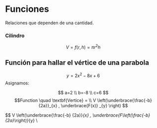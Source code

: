 # Funciones
Relaciones que dependen de una cantidad. 
### Cilindro
$$ V = f(r, h) = \pi r^2h$$

## Función para hallar el vértice de una parabola
$$y = 2x^2-8x+6$$
Asignamos:

$$
a=2 \\ b=-8 \\ c=6
$$
$$Function \quad \textbf{Vertice} = \\
V \left(\underbrace{\frac{-b} {2a}}_{x} , \underbrace{F(x)} _{y} \right)  
$$

$$
V \left(\underbrace{\frac{-b} {2a}}_{x} , \underbrace{F\left(\frac{-b} {2a}\right)}_{y} \
<!--stackedit_data:
eyJoaXN0b3J5IjpbOTQ5MjE2NTEzLDE1OTYzMDY3NDMsMTk0MT
U0MTQ4OCwxMTE2MzMyNjkxLC00MDUwNDI3NDYsLTE3NjMwMjMy
ODYsNjI4MDI3NzQ5LDE4Mzk0NTE0NzksLTE2NjkxMTEzMzgsMT
ExMzQ2NDIzMiw1NTMyMzE4NjYsMTI3NzI2MjU2OF19
-->